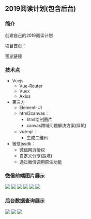 ## 2019阅读计划(包含后台)

### 简介

创建自己的2019阅读计划

项目首页：

[预览链接](https://activity.dookbook.com/booklist/index.html)

### 技术点

* Vuejs
  * Vue-Router
  * Vuex
  * Axios
* 第三方
  * Element-UI
  * html2canvas：
    * html绘制图片
    * canvas跨域问题解决方案(踩坑)
  * vue-qr：
    * 生成二维码
* 微信jssdk：
  * 微信网页授权
  * 自定义分享(踩坑)
  * 通过微信调用原生功能

### 微信前端图片展示

<img src="http://bmob-cdn-24492.b0.upaiyun.com/2019/03/29/193c90bb40bc55de8039280dc9a49f9d.PNG" />

<img src="http://bmob-cdn-24492.b0.upaiyun.com/2019/03/29/a25b5dd740df5d3a80d5b6814af05d9d.PNG" />

<img src="http://bmob-cdn-24492.b0.upaiyun.com/2019/03/29/1a1c55cf403f808c80799c6bf828c808.PNG" />

<img src="http://bmob-cdn-24492.b0.upaiyun.com/2019/03/29/f73c62ee40084afb805a8c6ec67cfcd8.PNG" />

<img src="http://bmob-cdn-24492.b0.upaiyun.com/2019/03/29/237624c640f48c6a8097973b049a7ec9.PNG" />

<img src="http://bmob-cdn-24492.b0.upaiyun.com/2019/03/29/9ca0232540ada1ad809e5024255fd025.PNG" />

### 后台数据查询展示

<img src="http://bmob-cdn-24492.b0.upaiyun.com/2019/03/29/01a1519d402497b080f6f12bda4c4225.png" />

<img src="http://bmob-cdn-24492.b0.upaiyun.com/2019/03/29/e903322b40e3f33d809401c81d868d80.png" />

<img src="http://bmob-cdn-24492.b0.upaiyun.com/2019/03/29/00c4d3e14075f23880ca07d9c046de74.png" />